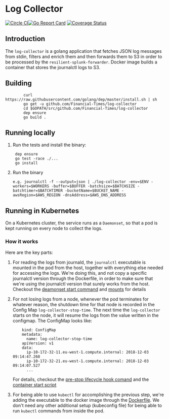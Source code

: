 # Log Collector

[![Circle CI](https://circleci.com/gh/Financial-Times/log-collector/tree/master.png?style=shield)](https://circleci.com/gh/Financial-Times/log-collector/tree/master)[![Go Report Card](https://goreportcard.com/badge/github.com/Financial-Times/log-collector)](https://goreportcard.com/report/github.com/Financial-Times/log-collector) [![Coverage Status](https://coveralls.io/repos/github/Financial-Times/log-collector/badge.svg)](https://coveralls.io/github/Financial-Times/log-collector)

## Introduction
The `log-collector` is a golang application that fetches JSON log messages from stdin, filters and enrich them and then forwards them to S3 in order to be processed by the `resilient-splunk-forwarder`.
Docker image builds a container that stores the journalctl logs to S3.

## Building
```
        curl https://raw.githubusercontent.com/golang/dep/master/install.sh | sh
        go get -u github.com/Financial-Times/log-collector
        cd $GOPATH/src/github.com/Financial-Times/log-collector
        dep ensure
        go build .
```

## Running locally

1. Run the tests and install the binary:

        dep ensure
        go test -race ./...
        go install

2. Run the binary
    ```
    e.g. journalctl -f --output=json | ./log-collector -env=$ENV -workers=$WORKERS -buffer=$BUFFER -batchsize=$BATCHSIZE -batchtimer=$BATCHTIMER -bucketName=$BUCKET_NAME -awsRegion=$AWS_REGION -dnsAddress=$AWS_DNS_ADDRESS
    ```

## Running in Kubernetes
On a Kubernetes cluster, the service runs as a `Daemonset`, so that a pod is kept running on every node to collect the logs.

### How it works

Here are the key parts:

1. For reading the logs from journald, the `journalctl` executable is mounted in the pod from the host, together with everything else needed for accessing the logs.
   We're doing this, and not copy a specific journalctl version through the Dockerfile, in order to make sure that we're using the journalctl version that surely works from the host.
   Checkout the [deamonset start command](helm/log-collector/templates/daemonset.yaml#L84) and [mounts](helm/log-collector/templates/daemonset.yaml#L101) for details
1. For not losing logs from a node, whenever the pod terminates for whatever reason, the shutdown time for that node is recorded in the Config Map `log-collector-stop-time`.
    The next time the `log-collector` starts on the node, it will resume the logs from the value written in the configmap.
    The ConfigMap looks like:

           kind: ConfigMap
           metadata:
             name: log-collector-stop-time
           apiVersion: v1
           data:
             ip-10-172-32-11.eu-west-1.compute.internal: 2018-12-03 09:14:47.268
             ip-10-172-32-21.eu-west-1.compute.internal: 2018-12-03 09:14:07.527
             ...

    For details, checkout the [pre-stop lifecycle hook comand](helm/log-collector/templates/daemonset.yaml#L87) and the [container start script](helm/log-collector/templates/daemonset.yaml#L76)
1. For being able to use `kubectl` for accomplishing the previous step, we're adding the executable to the docker image through the [Dockerfile](Dockerfile#L36).
    We don't need any other additional setup (kubeconfig file) for being able to run `kubectl` commands from inside the pod.


